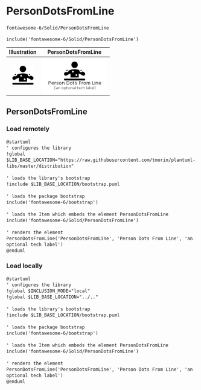 # PersonDotsFromLine


```text
fontawesome-6/Solid/PersonDotsFromLine
```

```text
include('fontawesome-6/Solid/PersonDotsFromLine')
```



| Illustration | PersonDotsFromLine |
| :---: | :---: |
| ![illustration for Illustration](../../fontawesome-6/Solid/PersonDotsFromLine.png) | ![illustration for PersonDotsFromLine](../../fontawesome-6/Solid/PersonDotsFromLine.Local.png) |




## PersonDotsFromLine

### Load remotely
```plantuml
@startuml
' configures the library
!global $LIB_BASE_LOCATION="https://raw.githubusercontent.com/tmorin/plantuml-libs/master/distribution"

' loads the library's bootstrap
!include $LIB_BASE_LOCATION/bootstrap.puml

' loads the package bootstrap
include('fontawesome-6/bootstrap')

' loads the Item which embeds the element PersonDotsFromLine
include('fontawesome-6/Solid/PersonDotsFromLine')

' renders the element
PersonDotsFromLine('PersonDotsFromLine', 'Person Dots From Line', 'an optional tech label')
@enduml
```

### Load locally
```plantuml
@startuml
' configures the library
!global $INCLUSION_MODE="local"
!global $LIB_BASE_LOCATION="../.."

' loads the library's bootstrap
!include $LIB_BASE_LOCATION/bootstrap.puml

' loads the package bootstrap
include('fontawesome-6/bootstrap')

' loads the Item which embeds the element PersonDotsFromLine
include('fontawesome-6/Solid/PersonDotsFromLine')

' renders the element
PersonDotsFromLine('PersonDotsFromLine', 'Person Dots From Line', 'an optional tech label')
@enduml
```

